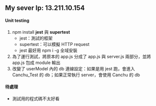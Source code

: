 ## My sever Ip: 13.211.10.154

#### Unit testing

1. npm install **jest** 與 **supertest**
   - jest：測試的框架
   - supertest：可以模擬 HTTP request
   - jest 最好用 npm i -g 全域安裝
1. 為了運行測試，將原本的 app.js 分成了 app.js 與 server.js 兩部分，並將 app.js 包成 module 輸出
1. 改變了 userModel 內的 db 連線設定：如果是用 jest 跑，會進入 Canchu_Test 的 db；如果正常執行 server，會使用 Canchu 的 db

#### 待處理

- 測試用的程式碼不太好看
